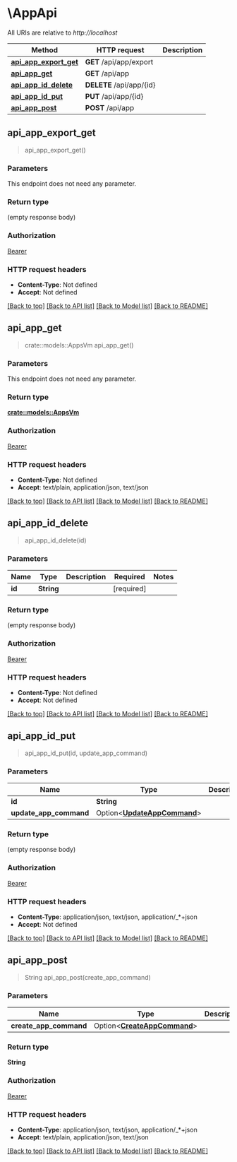 # \AppApi

All URIs are relative to *http://localhost*

Method | HTTP request | Description
------------- | ------------- | -------------
[**api_app_export_get**](AppApi.md#api_app_export_get) | **GET** /api/app/export | 
[**api_app_get**](AppApi.md#api_app_get) | **GET** /api/app | 
[**api_app_id_delete**](AppApi.md#api_app_id_delete) | **DELETE** /api/app/{id} | 
[**api_app_id_put**](AppApi.md#api_app_id_put) | **PUT** /api/app/{id} | 
[**api_app_post**](AppApi.md#api_app_post) | **POST** /api/app | 



## api_app_export_get

> api_app_export_get()


### Parameters

This endpoint does not need any parameter.

### Return type

 (empty response body)

### Authorization

[Bearer](../README.md#Bearer)

### HTTP request headers

- **Content-Type**: Not defined
- **Accept**: Not defined

[[Back to top]](#) [[Back to API list]](../README.md#documentation-for-api-endpoints) [[Back to Model list]](../README.md#documentation-for-models) [[Back to README]](../README.md)


## api_app_get

> crate::models::AppsVm api_app_get()


### Parameters

This endpoint does not need any parameter.

### Return type

[**crate::models::AppsVm**](AppsVm.md)

### Authorization

[Bearer](../README.md#Bearer)

### HTTP request headers

- **Content-Type**: Not defined
- **Accept**: text/plain, application/json, text/json

[[Back to top]](#) [[Back to API list]](../README.md#documentation-for-api-endpoints) [[Back to Model list]](../README.md#documentation-for-models) [[Back to README]](../README.md)


## api_app_id_delete

> api_app_id_delete(id)


### Parameters


Name | Type | Description  | Required | Notes
------------- | ------------- | ------------- | ------------- | -------------
**id** | **String** |  | [required] |

### Return type

 (empty response body)

### Authorization

[Bearer](../README.md#Bearer)

### HTTP request headers

- **Content-Type**: Not defined
- **Accept**: Not defined

[[Back to top]](#) [[Back to API list]](../README.md#documentation-for-api-endpoints) [[Back to Model list]](../README.md#documentation-for-models) [[Back to README]](../README.md)


## api_app_id_put

> api_app_id_put(id, update_app_command)


### Parameters


Name | Type | Description  | Required | Notes
------------- | ------------- | ------------- | ------------- | -------------
**id** | **String** |  | [required] |
**update_app_command** | Option<[**UpdateAppCommand**](UpdateAppCommand.md)> |  |  |

### Return type

 (empty response body)

### Authorization

[Bearer](../README.md#Bearer)

### HTTP request headers

- **Content-Type**: application/json, text/json, application/_*+json
- **Accept**: Not defined

[[Back to top]](#) [[Back to API list]](../README.md#documentation-for-api-endpoints) [[Back to Model list]](../README.md#documentation-for-models) [[Back to README]](../README.md)


## api_app_post

> String api_app_post(create_app_command)


### Parameters


Name | Type | Description  | Required | Notes
------------- | ------------- | ------------- | ------------- | -------------
**create_app_command** | Option<[**CreateAppCommand**](CreateAppCommand.md)> |  |  |

### Return type

**String**

### Authorization

[Bearer](../README.md#Bearer)

### HTTP request headers

- **Content-Type**: application/json, text/json, application/_*+json
- **Accept**: text/plain, application/json, text/json

[[Back to top]](#) [[Back to API list]](../README.md#documentation-for-api-endpoints) [[Back to Model list]](../README.md#documentation-for-models) [[Back to README]](../README.md)

